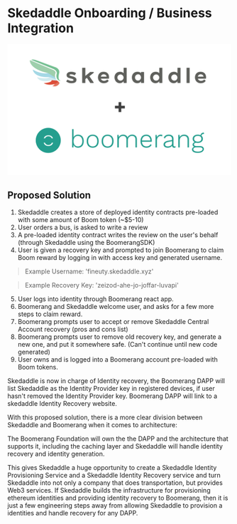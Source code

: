# Skedaddle Onboarding / Business Integration
![Skedaddle + Boomerang Logo](https://github.com/BoomerangProject/boomerang-wiki/blob/master/architecture/imgs/boomsked.png "Skedaddle + Boomerang Logo")
## Proposed Solution
1. Skedaddle creates a store of deployed identity contracts pre-loaded with some amount of Boom token (~$5-10)
2. User orders a bus, is asked to write a review
3. A pre-loaded identity contract writes the review on the user's behalf (through Skedaddle using the BoomerangSDK)
4. User is given a recovery key and prompted to join Boomerang to claim Boom reward by logging in with access key and generated username.
> Example Username: 'fineuty.skedaddle.xyz'

> Example Recovery Key: 'zeizod-ahe-jo-joffar-luvapi'
5. User logs into identity through Boomerang react app.
6. Boomerang and Skedaddle welcome user, and asks for a few more steps to claim reward.
7. Boomerang prompts user to accept or remove Skedaddle Central Account recovery (pros and cons list)
8. Boomerang prompts user to remove old recovery key, and generate a new one, and put it somewhere safe. (Can't continue until new code generated)
9. User owns and is logged into a Boomerang account pre-loaded with Boom tokens.

Skedaddle is now in charge of Identity recovery, the Boomerang DAPP will list Skedaddle as the Identity Provider key in registered devices, if user hasn't removed the Identity Provider key. Boomerang DAPP will link to a skedaddle Identity Recovery website.

With this proposed solution, there is a more clear division between Skedaddle and Boomerang when it comes to architecture:

The Boomerang Foundation will own the the DAPP and the architecture that supports it, including the caching layer and Skedaddle will handle identity recovery and identity generation.

This gives Skedaddle a huge opportunity to create a Skedaddle Identity Provisioning Service and a Skedaddle Identity Recovery service and turn Skedaddle into not only a company that does transportation, but provides Web3 services. If Skedaddle builds the infrastructure for provisioning ethereum identities and providing identity recovery to Boomerang, then it is just a few engineering steps away from allowing Skedaddle to provision a identities and handle recovery for any DAPP.




